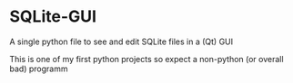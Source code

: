 # SQLite-GUI
A single python file to see and edit SQLite files in a (Qt) GUI

This is one of my first python projects so expect a non-python (or overall bad) programm

